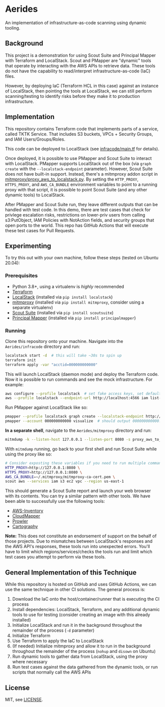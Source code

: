 # Aerides

An implementation of infrastructure-as-code scanning using dynamic tooling.

## Background

This project is a demonstration for using Scout Suite and Principal Mapper with Terraform and LocalStack. Scout and 
PMapper are "dynamic" tools that operate by interacting with the AWS APIs to retrieve data. These tools do not have 
the capability to read/interpret infrastructure-as-code (IaC) files. 

However, by deploying IaC (Terraform HCL in this case) against an instance of LocalStack, then pointing the tools at 
LocalStack, we can still perform scanning/testing to identify risks before they make it to production infrastructure.

## Implementation

This repository contains Terraform code that implements parts of a service, called TKTK Service. That includes S3 
buckets, VPCs + Security Groups, and IAM Users/Groups/Roles. 

This code can be deployed to LocalStack (see [infracode/main.tf](infracode/main.tf) for details).

Once deployed, it is possible to use PMapper and Scout Suite to interact with LocalStack. PMapper supports LocalStack 
out of the box (via `graph create` with the `--localstack-endpoint` parameter). However, Scout Suite does not have 
built-in support. Instead, there's a mitmproxy addon script in 
[mitmproxy/proxy_aws_to_localstack.py](mitmproxy/proxy_aws_to_localstack.py). By setting the `HTTP_PROXY`, 
`HTTPS_PROXY`, and `AWS_CA_BUNDLE` environment variables to point to a running proxy with that script, it is possible 
to point Scout Suite (and any other dynamic tools) to LocalStack.

After PMapper and Scout Suite run, they leave different outputs that can be handled with test code. In this demo, 
there are test cases that check for privlege escalation risks, restrictions on lower-priv users from calling 
s3:PutObject, IAM Policies with NotAction fields, and security groups that open ports to the world. This repo has 
GitHub Actions that will execute these test cases for Pull Requests.

## Experimenting

To try this out with your own machine, follow these steps (tested on Ubuntu 20.04):

### Prerequisites

* Python 3.8+, using a virtualenv is *highly* recommended
* [Terraform](https://learn.hashicorp.com/tutorials/terraform/install-cli?in=terraform/aws-get-started)
* [LocalStack](https://github.com/localstack/localstack) (installed via `pip install localstack`)
* [mitmproxy](https://mitmproxy.org/) (installed via `pip install mitmproxy`, consider using a separate virtualenv)
* [Scout Suite](https://github.com/nccgroup/ScoutSuite) (installed via `pip install scoutsuite`)
* [Principal Mapper](https://github.com/nccgroup/PMapper) (installed via `pip install principalmapper`)

### Running

Clone this repository onto your machine. Navigate into the `Aerides/infracode` directory and run:

```bash
localstack start -d  # this will take ~30s to spin up
terraform init
terraform apply -var "acctid=000000000000"
```

This will launch LocalStack (daemon mode) and deploy the Terraform code. Now it is possible to run commands and see 
the mock infrastructure. For example:

```bash
aws configure --profile localstack  # set fake access keys, set default region to us-east-1
aws --profile localstack --endpoint-url http://localhost:4566 iam list-users
```

Run PMapper against LocalStack like so:

```bash
pmapper --profile localstack graph create --localstack-endpoint http://localhost:4566 --exclude-services autoscaling
pmapper --account 000000000000 visualize  # should output 000000000000.svg if graphviz is installed
```

**In a separate shell**, navigate to the `Aerides/mitmproxy` directory and run:

```bash
mitmdump -k --listen-host 127.0.0.1 --listen-port 8080 -s proxy_aws_to_localstack.py 
```

With `mitmdump` running, go back to your first shell and run Scout Suite while using the proxy like so:

```bash
# Consider exposting these variables if you need to run multiple commands
HTTP_PROXY=http://127.0.0.1:8080 \
HTTPS_PROXY=http://127.0.0.1:8080 \
AWS_CA_BUNDLE=~/.mitmproxy/mitmproxy-ca-cert.pem \
scout aws --services iam s3 ec2 vpc --region us-east-1
```

This should generate a Scout Suite report and launch your web browser with its contents. You can try a similar 
pattern with other tools. We have been able to successfully use the following tools:

* [AWS-Inventory](https://github.com/nccgroup/aws-inventory/)
* [CloudMapper](https://github.com/duo-labs/cloudmapper)
* [Prowler](https://github.com/toniblyx/prowler)
* [Cartography](https://github.com/lyft/cartography)

**Note:** This does not constitute an endorsement of support on the behalf of those projects. Due to mismatches between 
LocalStack's responses and the AWS API's responses, these tools run into unexpected errors. You'll have to limit which 
regions/services/checks the tools run and limit which test cases you attempt to perform via these tools. 

## General Implementation of this Technique

While this repository is hosted on GitHub and uses GitHub Actions, we can use the same technique in other CI 
solutions. The general process is:

1. Download the IaC onto the host/container/runner that is executing the CI process
2. Install dependencies: LocalStack, Terraform, and any additional dynamic tools to use for testing (consider creating an image with this already installed)
3. Initialize LocalStack and run it in the background throughout the remainder of the process (`-d` parameter)
4. Initialize Terraform
5. Use Terraform to apply the IaC to LocalStack
6. (If needed) Initialize mitmproxy and allow it to run in the background throughout the remainder of the process (`nohup` and `disown` on Ubuntu)
7. Run dynamic tools to gather data from LocalStack, using the proxy where necessary
8. Run test cases against the data gathered from the dynamic tools, or run scripts that normally call the AWS APIs


## License

MIT, see [LICENSE](./LICENSE).
